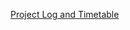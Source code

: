 [Project Log and Timetable](https://drive.google.com/?usp=folder&authuser=0#folders/0BwRvR4WbWKIkcDF6UlhENFllYk0)
